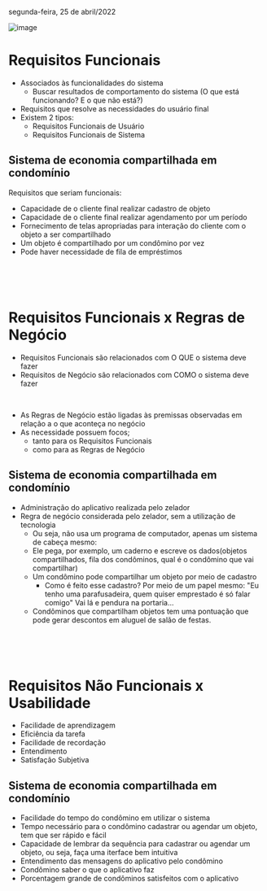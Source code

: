 segunda-feira, 25 de abril/2022

![image](https://user-images.githubusercontent.com/87860884/165092821-da38a603-bda9-40c2-b791-6926890f7572.png)


# Requisitos Funcionais
- Associados às funcionalidades do sistema 
    - Buscar resultados de comportamento do sistema (O que está funcionando? E o que não está?)
- Requisitos que resolve as necessidades do usuário final
- Existem 2 tipos:
    - Requisitos Funcionais de Usuário
    - Requisitos Funcionais de Sistema

## Sistema de economia compartilhada em condomínio

Requisitos que seriam funcionais:
- Capacidade de o cliente final realizar cadastro de objeto
- Capacidade de o cliente final realizar agendamento por um período
- Fornecimento de telas apropriadas para interação do cliente com o objeto a ser compartilhado
- Um objeto é compartilhado por um condômino por vez
- Pode haver necessidade de fila de empréstimos

<br><br><br>

# Requisitos Funcionais x Regras de Negócio
- Requisitos Funcionais são relacionados com O QUE o sistema deve fazer
- Requisitos de Negócio são relacionados com COMO o sistema deve fazer
<br>

- As Regras de Negócio estão ligadas às premissas observadas em relação a o que aconteça no negócio
- As necessidade possuem focos;
    - tanto para os Requisitos Funcionais
    - como para as Regras de Negócio 

## Sistema de economia compartilhada em condomínio
- Administração do aplicativo realizada pelo zelador
- Regra de negócio considerada pelo zelador, sem a utilização de tecnologia
    - Ou seja, não usa um programa de computador, apenas um sistema de cabeça mesmo:
    - Ele pega, por exemplo, um caderno e escreve os dados(objetos compartilhados, fila dos condôminos, qual é o condômino que vai compartilhar)
    - Um condômino pode compartilhar um objeto por meio de cadastro
        - Como é feito esse cadastro? Por meio de um papel mesmo: "Eu tenho uma parafusadeira, quem quiser emprestado é só falar comigo" Vai lá e pendura na portaria...
    - Condôminos que compartilham objetos tem uma pontuação que pode gerar descontos em aluguel de salão de festas.

<br><br><br>

# Requisitos Não Funcionais x Usabilidade
- Facilidade de aprendizagem
- Eficiência da tarefa
- Facilidade de recordação
- Entendimento
- Satisfação Subjetiva

## Sistema de economia compartilhada em condomínio
- Facilidade do tempo do condômino em utilizar o sistema
- Tempo necessário para o condômino cadastrar ou agendar um objeto, tem que ser rápido e fácil
- Capacidade de lembrar da sequência para cadastrar ou agendar um objeto, ou seja, faça uma iterface bem intuitiva
- Entendimento das mensagens do aplicativo pelo condômino
- Condômino saber o que o aplicativo faz
- Porcentagem grande de condôminos satisfeitos com o aplicativo 































